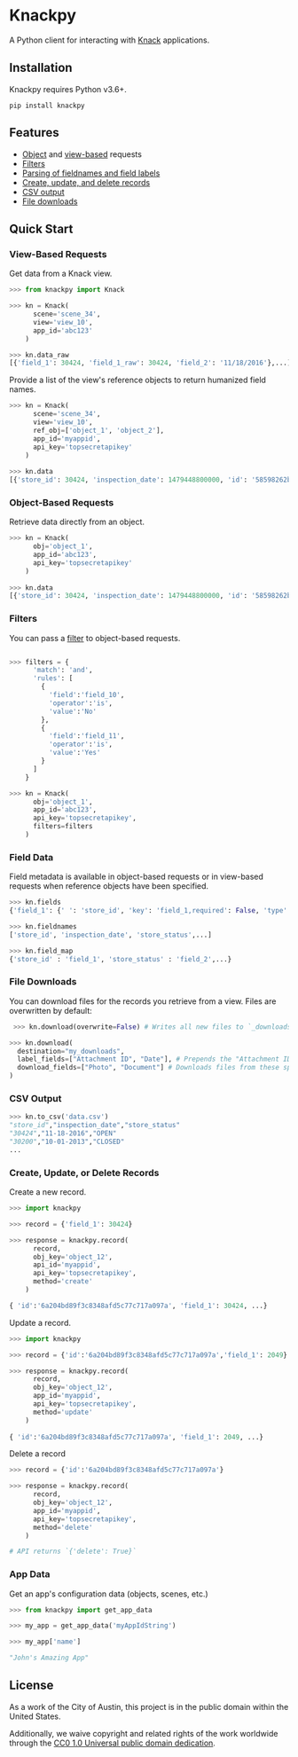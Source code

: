 # Knackpy 

A Python client for interacting with [Knack](http://knack.com) applications.

## Installation

Knackpy requires Python v3.6+.

```
pip install knackpy
```
## Features

- [Object](#object-based-requests) and [view-based](#view-based-requests) requests
- [Filters](#filters)
- [Parsing of fieldnames and field labels](#field-data)
- [Create, update, and delete records](#create-update-or-delete-records)
- [CSV output](#csv-output)
- [File downloads](#file-downloads)

## Quick Start

### View-Based Requests

Get data from a Knack view.

```python
>>> from knackpy import Knack

>>> kn = Knack(
      scene='scene_34',
      view='view_10',
      app_id='abc123'
    )

>>> kn.data_raw
[{'field_1': 30424, 'field_1_raw': 30424, 'field_2': '11/18/2016'},...]
```

Provide a list of the view's reference objects to return humanized field names.

```python
>>> kn = Knack(
      scene='scene_34',
      view='view_10',
      ref_obj=['object_1', 'object_2'],
      app_id='myappid',
      api_key='topsecretapikey'
    )
 
>>> kn.data
[{'store_id': 30424, 'inspection_date': 1479448800000, 'id': '58598262bcb3437b51194040'},...]
```

### Object-Based Requests

Retrieve data directly from an object.

```python
>>> kn = Knack(
      obj='object_1',
      app_id='abc123',
      api_key='topsecretapikey'
    )
   
>>> kn.data
[{'store_id': 30424, 'inspection_date': 1479448800000, 'id': '58598262bcb3437b51194040'},...]
```

### Filters

You can pass a [filter](https://www.knack.com/developer-documentation/#filters) to object-based requests. 

```python

>>> filters = {
      'match': 'and',
      'rules': [
        {
          'field':'field_10',
          'operator':'is',
          'value':'No'
        },
        {
          'field':'field_11',
          'operator':'is',
          'value':'Yes'
        }
      ]
    }

>>> kn = Knack(
      obj='object_1',
      app_id='abc123',
      api_key='topsecretapikey',
      filters=filters
    )
```

### Field Data

Field metadata is available in object-based requests or in view-based requests when reference objects have been specified.

```python
>>> kn.fields
{'field_1': {' ': 'store_id', 'key': 'field_1,required': False, 'type': 'auto_increment'},...}

>>> kn.fieldnames
['store_id', 'inspection_date', 'store_status',...]

>>> kn.field_map
{'store_id' : 'field_1', 'store_status' : 'field_2',...}
```

### File Downloads

You can download files for the records you retrieve from a view. Files are overwritten by default:

```python
 >>> kn.download(overwrite=False) # Writes all new files to `_downloads` directory

>>> kn.download(
  destination="my_downloads",
  label_fields=["Attachment ID", "Date"], # Prepends the "Attachment ID" and "Date" values to the filename
  download_fields=["Photo", "Document"] # Downloads files from these specific fields only
)
```

### CSV Output

```python
>>> kn.to_csv('data.csv')
"store_id","inspection_date","store_status"
"30424","11-18-2016","OPEN"
"30200","10-01-2013","CLOSED"
...
```

### Create, Update, or Delete Records

Create a new record.

```python
>>> import knackpy

>>> record = {'field_1': 30424}

>>> response = knackpy.record(
      record,
      obj_key='object_12',
      api_id='myappid',
      api_key='topsecretapikey',
      method='create'
    )

{ 'id':'6a204bd89f3c8348afd5c77c717a097a', 'field_1': 30424, ...}
```

Update a record.

```python
>>> import knackpy

>>> record = {'id':'6a204bd89f3c8348afd5c77c717a097a','field_1': 2049}

>>> response = knackpy.record(
      record,
      obj_key='object_12',
      app_id='myappid',
      api_key='topsecretapikey',
      method='update'
    )
    
{ 'id':'6a204bd89f3c8348afd5c77c717a097a', 'field_1': 2049, ...}
```

Delete a record

```python
>>> record = {'id':'6a204bd89f3c8348afd5c77c717a097a'}

>>> response = knackpy.record(
      record,
      obj_key='object_12',
      app_id='myappid',
      api_key='topsecretapikey',
      method='delete'
    )

# API returns `{'delete': True}`
```    

### App Data

Get an app's configuration data (objects, scenes, etc.)

```python
>>> from knackpy import get_app_data

>>> my_app = get_app_data('myAppIdString')

>>> my_app['name']

"John's Amazing App"
```

## License

As a work of the City of Austin, this project is in the public domain within the United States.

Additionally, we waive copyright and related rights of the work worldwide through the [CC0 1.0 Universal public domain dedication](https://creativecommons.org/publicdomain/zero/1.0/).